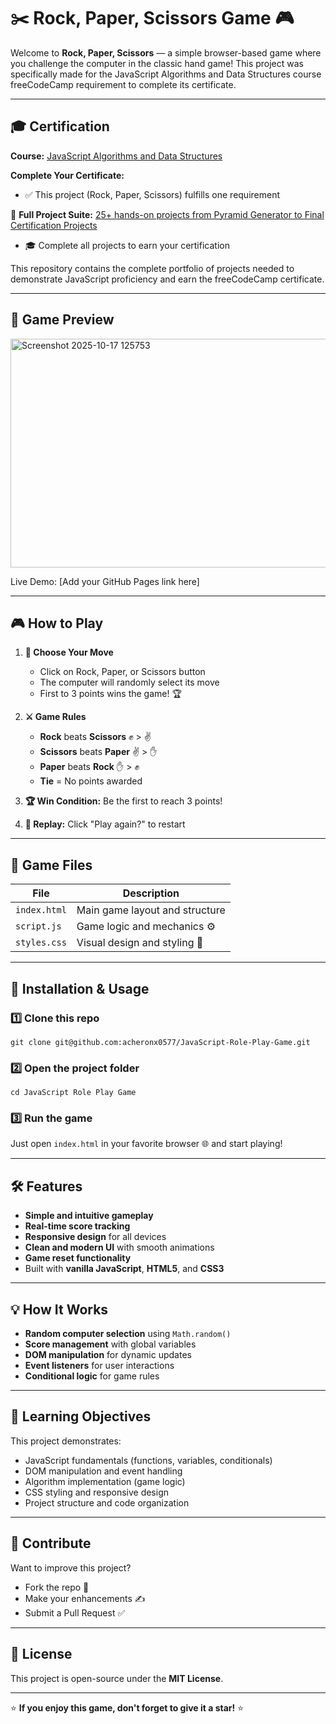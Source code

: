 # ✂️ Rock, Paper, Scissors Game 🎮

Welcome to **Rock, Paper, Scissors** — a simple browser-based game where you challenge the computer in the classic hand game! This project was specifically made for the JavaScript Algorithms and Data Structures course freeCodeCamp requirement to complete its certificate.

---

## 🎓 Certification

**Course:** [JavaScript Algorithms and Data Structures](https://www.freecodecamp.org/learn/javascript-algorithms-and-data-structures-v8)

**Complete Your Certificate:**
- ✅ This project (Rock, Paper, Scissors) fulfills one requirement

🔗 **Full Project Suite:** [25+ hands-on projects from Pyramid Generator to Final Certification Projects](https://github.com/acheronx0577/JavaScript-Algorithms-and-data-structures/tree/main)
- 🎓 Complete all projects to earn your certification

This repository contains the complete portfolio of projects needed to demonstrate JavaScript proficiency and earn the freeCodeCamp certificate.

---

## 📸 Game Preview

<img width="1617" height="366" alt="Screenshot 2025-10-17 125753" src="https://github.com/user-attachments/assets/dd4918d5-41ba-4110-9a4b-60ea41befc95" />

Live Demo: [Add your GitHub Pages link here]

---

## 🎮 How to Play

1. **🎯 Choose Your Move**
   - Click on Rock, Paper, or Scissors button
   - The computer will randomly select its move
   - First to 3 points wins the game! 🏆

2. **⚔️ Game Rules**
   - **Rock** beats **Scissors** ✊ > ✌️
   - **Scissors** beats **Paper** ✌️ > ✋
   - **Paper** beats **Rock** ✋ > ✊
   - **Tie** = No points awarded

3. **🏆 Win Condition:** Be the first to reach 3 points!
4. **🔄 Replay:** Click "Play again?" to restart

---

## 🧩 Game Files

| File | Description |
|------|--------------|
| `index.html` | Main game layout and structure |
| `script.js` | Game logic and mechanics ⚙️ |
| `styles.css` | Visual design and styling 🎨 |

---

## 🧰 Installation & Usage

### 1️⃣ Clone this repo
```
git clone git@github.com:acheronx0577/JavaScript-Role-Play-Game.git
```

### 2️⃣ Open the project folder
```
cd JavaScript Role Play Game
```

### 3️⃣ Run the game
Just open `index.html` in your favorite browser 🌐 and start playing!

---

## 🛠️ Features

- **Simple and intuitive gameplay**
- **Real-time score tracking**
- **Responsive design** for all devices
- **Clean and modern UI** with smooth animations
- **Game reset functionality**
- Built with **vanilla JavaScript**, **HTML5**, and **CSS3**

---

## 💡 How It Works

- **Random computer selection** using `Math.random()`
- **Score management** with global variables
- **DOM manipulation** for dynamic updates
- **Event listeners** for user interactions
- **Conditional logic** for game rules

---

## 🎯 Learning Objectives

This project demonstrates:
- JavaScript fundamentals (functions, variables, conditionals)
- DOM manipulation and event handling
- Algorithm implementation (game logic)
- CSS styling and responsive design
- Project structure and code organization

---

## 🤝 Contribute

Want to improve this project?  
- Fork the repo 🍴  
- Make your enhancements ✍️  
- Submit a Pull Request ✅  

---

## 📜 License

This project is open-source under the **MIT License**.

---

⭐ **If you enjoy this game, don't forget to give it a star!** ⭐
